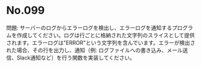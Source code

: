 # No.099

問題: サーバーのログからエラーログを検出し、エラーログを通知するプログラムを作成してください。ログは行ごとに格納された文字列のスライスとして提供されます。エラーログは"ERROR"という文字列を含んでいます。エラーが検出された場合、その行を出力し、通知（例: ログファイルへの書き込み、メール送信、Slack通知など）を行う関数を実装してください。
